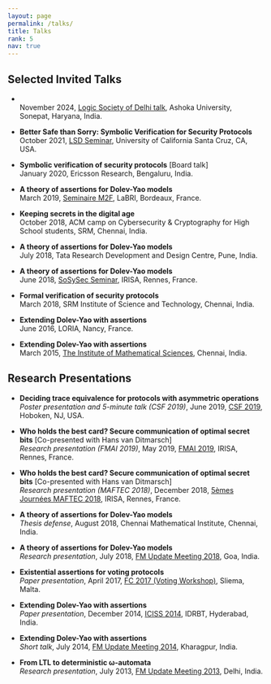 ```yaml
---
layout: page
permalink: /talks/
title: Talks
rank: 5
nav: true
---
```

<div class="talks">
			<h2 class="year">
				Selected Invited Talks 
				<span class="fake-icon">
						<a href="#inv" data-toggle="collapse" aria-expanded="true" aria-controls="inv" style="color:var(--global-divider-color)" onclick="changearr('talks-downar')">
							<i id="talks-downar" class="fas fa-angle-down"></i>
						</a>
				</span>
			</h2>
			<ul id="inv" class="collapse show">
				<li><p>
						<strong></strong>
						&nbsp;
						<a target="_blank" href="../assets/pdf/talks/ashoka24.pdf">
								<i class="far fa-file-pdf"></i>
						</a> <br>
						November 2024, <a href="https://logic-society-delhi.github.io/events.html">Logic Society of Delhi talk</a>, Ashoka University, Sonepat, Haryana, India.
				</p></li>
					<li><p>
							<strong>Better Safe than Sorry: Symbolic Verification for Security Protocols</strong>
							&nbsp;
							<a target="_blank" href="../assets/pdf/talks/lsd21.pdf">
									<i class="far fa-file-pdf"></i>
							</a> <br>
							October 2021, <a href="https://lsd.ucsc.edu/lsd-seminar/2021fa/#oct-22">LSD Seminar</a>, University of California Santa Cruz, CA, USA.
					</p></li>
					<li><p>
							<strong>Symbolic verification of security protocols</strong> [Board talk]<br>
							January 2020, Ericsson Research, Bengaluru, India.
					</p></li>
					<li><p>
						<strong>A theory of assertions for Dolev-Yao models</strong>
						&nbsp;
						<a target="_blank" href="../assets/pdf/talks/labri19.pdf">
								<i class="far fa-file-pdf"></i>
						</a> <br>
						March 2019, <a href="https://mf.labri.fr">Seminaire M2F</a>, LaBRI, Bordeaux, France.
					</p></li>
					<li><p>
						<strong>Keeping secrets in the digital age</strong>
						&nbsp;
						<a target="_blank" href="../assets/pdf/talks/srm18acm.pdf">
								<i class="far fa-file-pdf"></i>
						</a> <br>
						October 2018, ACM camp on Cybersecurity & Cryptography for High School students, SRM, Chennai, India.
					</p></li>
					<li><p>
						<strong>A theory of assertions for Dolev-Yao models</strong><br>
						July 2018, Tata Research Development and Design Centre, Pune, India.
					</p></li>
					<li><p>
						<strong>A theory of assertions for Dolev-Yao models</strong><br>
						June 2018, <a href="https://seminaires-dga.inria.fr/en/seances-de-lannee/">SoSySec Seminar</a>, IRISA, Rennes, France.
					</p></li>
					<li><p>
						<strong>Formal verification of security protocols</strong>
						&nbsp;
						<a target="_blank" href="../assets/pdf/talks/srm18.pdf">
								<i class="far fa-file-pdf"></i>
						</a>
						<br>
						March 2018, SRM Institute of Science and Technology, Chennai, India.
					</p></li>
					<li><p>
						<strong>Extending Dolev-Yao with assertions</strong><br>
						June 2016, LORIA, Nancy, France.
					</p></li>
					<li><p>
						<strong>Extending Dolev-Yao with assertions</strong><br>
						March 2015, <a href="https://www.imsc.res.in/cgi-bin/CalciumShyam/Calcium40.pl?CalendarName=InstituteEvents&Op=ShowIt&Amount=Day&NavType=Absolute&Type=Block&Date=2015%2F3%2F13">The Institute of Mathematical Sciences</a>, Chennai, India.
					</p></li>
			</ul>
</div>

<div class="talks">
			<h2 class="year">
				Research Presentations 
					<span class="fake-icon">
							<a href="#res" data-toggle="collapse" aria-expanded="true" aria-controls="res" style="color:var(--global-divider-color)" onclick="changearr('res-downar')">
								<i id="res-downar" class="fas fa-angle-down"></i>
							</a>
					</span>
				</h2>
				<ul id="res" class="collapse show">
						<li><p>
							<strong>Deciding trace equivalence for protocols with asymmetric operations</strong>
							&nbsp;
							<a target="_blank" href="../assets/pdf/talks/csf19.pdf">
									<i class="far fa-file-pdf"></i>
							</a>
							<br>
							<em>Poster presentation and 5-minute talk (CSF 2019)</em>, 
							June 2019, <a href="https://web.stevens.edu/csf2019/index.html">CSF 2019</a>, Hoboken, NJ, USA.
						</p></li>
						<li><p>
							<strong>Who holds the best card? Secure communication of optimal secret bits</strong> [Co-presented with Hans van Ditmarsch]<br>
							<em>Research presentation (FMAI 2019)</em>,
							May 2019, <a href="https://project.inria.fr/fmai2019/program/">FMAI 2019</a>, IRISA, Rennes, France.
						</p></li>
						<li><p>
							<strong>Who holds the best card? Secure communication of optimal secret bits</strong> [Co-presented with Hans van Ditmarsch]<br>
							<em>Research presentation (MAFTEC 2018)</em>,
							December 2018, <a href="https://www.irit.fr/~Frederic.Maris/maftec5/programme.php">5&egrave;mes Journ&eacute;es MAFTEC 2018</a>, IRISA, Rennes, France.
						</p></li>
						<li><p>
							<strong>A theory of assertions for Dolev-Yao models</strong>
							&nbsp;
							<a target="_blank" href="../assets/pdf/talks/defence.pdf">
									<i class="far fa-file-pdf"></i>
							</a>
							<br>
							<em>Thesis defense</em>,
							August 2018, Chennai Mathematical Institute, Chennai, India.
						</p></li>
						<li><p>
							<strong>A theory of assertions for Dolev-Yao models</strong><br>
							<em>Research presentation</em>,
							July 2018, <a href="https://fmindia.cmi.ac.in/update2018/program.php">FM Update Meeting 2018</a>, Goa, India.
						</p></li>
						<li><p>
							<strong>Existential assertions for voting protocols</strong>
							&nbsp;
							<a target="_blank" href="../assets/pdf/talks/voting17.pdf">
									<i class="far fa-file-pdf"></i>
							</a>
							<br>
							<em>Paper presentation</em>,
							April 2017, <a href="http://fc17.ifca.ai/voting/#program">FC 2017 (Voting Workshop)</a>, Sliema, Malta.
						</p></li>
						<li><p>
							<strong>Extending Dolev-Yao with assertions</strong>
							&nbsp;
							<a target="_blank" href="../assets/pdf/talks/iciss14.pdf">
									<i class="far fa-file-pdf"></i>
							</a>
							<br>
							<em>Paper presentation</em>,
							December 2014, <a href="https://www.idrbt.ac.in/assets/News/2014/iciss_2014.html">ICISS 2014</a>, IDRBT, Hyderabad, India.
						</p></li>
						<li><p>
							<strong>Extending Dolev-Yao with assertions</strong>
							&nbsp;
							<a target="_blank" href="../assets/pdf/talks/fmu14.pdf">
									<i class="far fa-file-pdf"></i>
							</a>
							<br>
							<em>Short talk</em>,
							July 2014, <a href="https://fmindia.cmi.ac.in/update2014">FM Update Meeting 2014</a>, Kharagpur, India.
						</p></li>
						<li><p>
							<strong>From LTL to deterministic &omega;-automata</strong>
							&nbsp;
							<a target="_blank" href="../assets/pdf/talks/fmu13.pdf">
									<i class="far fa-file-pdf"></i>
							</a>
							<br>
							<em>Research presentation</em>,
							July 2013, <a href="https://fmindia.cmi.ac.in/update2013/program.php#vaishnavi">FM Update Meeting 2013</a>, Delhi, India.
						</p></li>
			</ul>
</div>